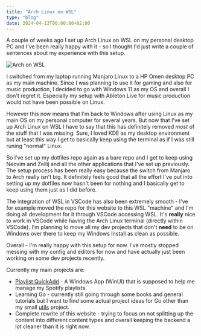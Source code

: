 ```yaml
---
title: "Arch Linux on WSL"
type: "blog"
date: 2024-04-13T00:00:00+02:00
---
```


A couple of weeks ago I set up Arch Linux on WSL on my personal desktop PC and I've been really happy with it -  so I thought I'd just write a couple of sentences about my experience with this setup.

<!--more-->

![Arch on WSL](/img/blog/arch-on-wsl.png)

I switched from my laptop running Manjaro Linux to a HP Omen desktop PC as my main machine. Since I was planning to use it for gaming and also for music production, I decided to go with Windows 11 as my OS and overall I don't regret it. Especially my setup with Ableton Live for music production would not have been possible on Linux.

However this now means that I'm back to Windows after using Linux as my main OS on my personal computer for several years. But now that I've set up Arch Linux on WSL I have to say that this has definitely removed *most* of the stuff that I was missing. Sure, I loved KDE as my desktop environment but at least this way I get to basically keep using the terminal as if I was still runing "normal" Linux.

So I've set up my dotfiles repo again as a bare repo and I get to keep using Neovim and Zellij and all the other applications that I've set up previously. The setup process has been really easy because the switch from Manjaro to Arch really isn't big. It definitely feels good that all the effort I've put into setting up my dotfiles now hasn't been for nothing and I basically get to keep using them just as I did before.

The integration of WSL in VSCode has also been extremely smooth - I've for example moved the repo for this website to this WSL "machine" and I'm doing all development for it through VSCode accessing WSL. It's **really** nice to work in VSCode while having the Arch Linux terminal (directly within VSCode). I'm planning to move all my dev projects that don't **need** to be on Windows over there to keep my Windows Install as clean as possible.

Overall - I'm really happy with this setup for now. I've mostly stopped messing with my config and editors for now and have actually just been working on some dev projects recently.

Currently my main projects are:

- [Playlist QuickAdd](https://github.com/matkv/playlist-quickadd) - A Windows App (WinUI) that is supposed to help me manage my Spotify playlists. 
- Learning Go - currently still going through some books and general tutorials but I want to find some actual project ideas for Go other than my small [utils](https://github.com/matkv/utils) project.
- Complete rewrite of this website - trying to focus on not splitting up the content into different content types and overall keeping the backend a lot cleaner than it is right now.